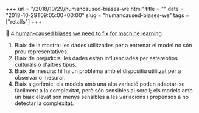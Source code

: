 +++
url = "/2018/10/29/humancaused-biases-we.html"
title = ""
date = "2018-10-29T09:05:00+00:00"
slug = "humancaused-biases-we"
tags = ["retalls"]
+++

📎 [4 human-caused biases we need to fix for machine learning](https://thenextweb.com/contributors/2018/10/27/4-human-caused-biases-machine-learning/)

  1. Biaix de la mostra: les dades utilitzades per a entrenar el model no són prou representatives.
  2. Biaix de prejudicis: les dades estan influenciades per estereotips culturals o d'altres tipus.
  3. Biaix de mesura: hi ha un problema amb el dispositiu utilitzat per a observar o mesurar.
  4. Biaix algorítmic: els models amb una alta variació poden adaptar-se fàcilment a la complexitat, però són sensibles al soroll; els models amb un biaix elevat són menys sensibles a les variacions i propensos a no detectar la complexitat.


